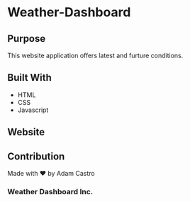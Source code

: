 # Weather-Dashboard

## Purpose
This website application offers latest and furture conditions.

## Built With
* HTML
* CSS
* Javascript

## Website


## Contribution
Made with ❤️ by Adam Castro

### Weather Dashboard Inc.
